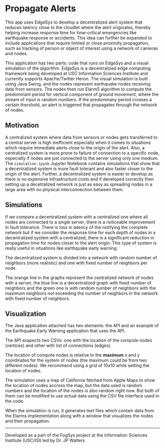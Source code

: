 # Propagate Alerts

This app uses EdgeSys to develop a decentralized alert system that reduces latency close to the cloudlet where the alert originates, thereby helping increase response time for time-critical emergencies like earthquake response or accidents. This idea can further be expanded to include applications that require limited or close proximity propagation, such as tracking of person or object of interest using a network of cameras and nodes.


This application has two parts: code that runs on EdgeSys and a visual simulation of the algorithm. EdgeSys is a decentralized edge computing framework being developed at USC Information Sciences Institute and currently supports Apache/Twitter Heron. The visual simulation is built using Java Swing, and the nodes represent earthquake nodes receiving data from sensors. The nodes then run ElarmS algorithm to compute the predominant period for vertical component of ground movement, where the stream of input is random numbers. If the predominany period crosses a certain thershold, an alert is triggered that propagates through the network of nodes.



## Motivation

A centralized system where data from sensors or nodes gets transferred to a central server is high inefficient especially when it comes to situations which require immediate alerts close to the origin of the alert. Also, a centralized system is more prone to failure of connection to a specific node, especially if nodes are just connected to the server using only one medium. The `simulation.ipynb` Jupyter Notebook contains simulations that show that a decentralized system is more fault tolerant and also faster closer to the origin of the alert. Further, a decentralized system is easier to develop as there is no expensive infrastructure costs and if developed correctly then setting up a decetralized network is just as easy as spreading nodes in a large area with no physical interconnection between them.

## Simulations

If we compare a decentralized system with a centralized one where all nodes are connected to a single server, there is a noticeable improvement in fault tolerance. There is loss in latency of the notifying the complete network but if we consider the response time for each *depth* of nodes in a decentralized system with a centralized, there is a significant reduction in propagation time for nodes closer to the alert origin. This type of system is really useful in situations like earthquake early warning.

The decentralized system is divided into a network with random number of neighbors (more realistic) and one with fixed number of neighbors per node. 

The orange line in the graphs represent the centralized network of nodes with a server, the blue line is a decentralized graph with fixed number of neighbors and the green one is with random number of neighbors with the maximum neighbors not exceeding the number of neighbors in the network with fixed number of neighbors.

## Visualization


The Java application attached has two elements: the API and an example of the Earthquake Early Warning application that uses the API.

The API exapects two CSVs: one with the location of the compute nodes (vertices) and other with list of connections (edges).

The location of compute nodes is relative to the **maximum** x and y coordinates for the system of nodes (the maximum could be from two different nodes). We recommend using a grid of 10x10 while setting the location of nodes.

The simulation uses a map of California fetched from Apple Maps to show the location of nodes accross the map, but the data used is random numbers and the location of the nodes is also random right now. But both of them can be modified to use actual data using the CSV file interface used in the code. 

When the simulation is run, it generates text files which contain data from the Elarms implementation along with a window that visualizes the nodes and their propagation.


---

Developed as a part of the FogSys project at the Information Sciences Institute (USC/ISI) led by Dr. JP Walters 